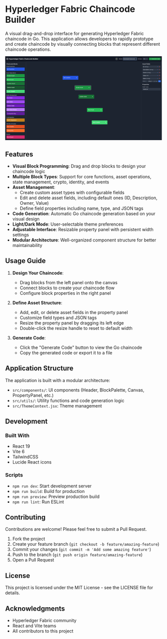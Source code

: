 # Hyperledger Fabric Chaincode Builder

A visual drag-and-drop interface for generating Hyperledger Fabric chaincode in Go. This application allows developers to rapidly prototype and create chaincode by visually connecting blocks that represent different chaincode operations.

![Hyperledger Fabric Chaincode Builder Screenshot](public/hlf-chaincode-builder.png)

## Features

- **Visual Block Programming**: Drag and drop blocks to design your chaincode logic
- **Multiple Block Types**: Support for core functions, asset operations, state management, crypto, identity, and events
- **Asset Management**: 
  - Create custom asset types with configurable fields
  - Edit and delete asset fields, including default ones (ID, Description, Owner, Value)
  - Define field properties including name, type, and JSON tags
- **Code Generation**: Automatic Go chaincode generation based on your visual design
- **Light/Dark Mode**: User-selectable theme preferences
- **Adjustable Interface**: Resizable property panel with persistent width settings
- **Modular Architecture**: Well-organized component structure for better maintainability


## Usage Guide

1. **Design Your Chaincode**: 
   - Drag blocks from the left panel onto the canvas
   - Connect blocks to create your chaincode flow
   - Configure block properties in the right panel

2. **Define Asset Structure**:
   - Add, edit, or delete asset fields in the property panel
   - Customize field types and JSON tags
   - Resize the property panel by dragging its left edge
   - Double-click the resize handle to reset to default width

3. **Generate Code**:
   - Click the "Generate Code" button to view the Go chaincode
   - Copy the generated code or export it to a file

## Application Structure

The application is built with a modular architecture:

- `src/components/`: UI components (Header, BlockPalette, Canvas, PropertyPanel, etc.)
- `src/utils/`: Utility functions and code generation logic
- `src/ThemeContext.jsx`: Theme management

## Development

### Built With

- React 19
- Vite 6
- TailwindCSS
- Lucide React icons

### Scripts

- `npm run dev`: Start development server
- `npm run build`: Build for production
- `npm run preview`: Preview production build
- `npm run lint`: Run ESLint

## Contributing

Contributions are welcome! Please feel free to submit a Pull Request.

1. Fork the project
2. Create your feature branch (`git checkout -b feature/amazing-feature`)
3. Commit your changes (`git commit -m 'Add some amazing feature'`)
4. Push to the branch (`git push origin feature/amazing-feature`)
5. Open a Pull Request

## License

This project is licensed under the MIT License - see the LICENSE file for details.

## Acknowledgments

- Hyperledger Fabric community
- React and Vite teams
- All contributors to this project
